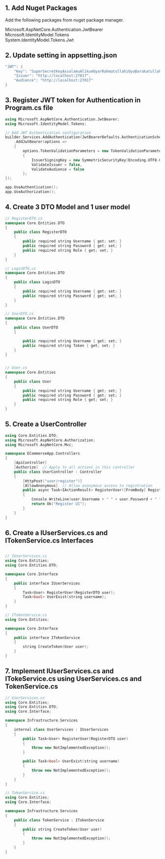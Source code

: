 
## 1. Add Nuget Packages 
Add the following packages from nuget package manager.

Microsoft.AspNetCore.Authentication.JwtBearer   
Microsoft.IdentityModel.Tokens   
System.IdentityModel.Tokens.Jwt   


## 2. Update setting in appsetting.json

```cpp
"JWT": {
    "Key": "SuperSecretKeyAssalamuAlikumOyarRahmatullahiOyaBarakatullahAlhamdulillahItisW",
    "Issuer": "http://localhost:27017",
    "Audience": "http://localhost:27017"
}
```

## 3. Register JWT token for Authentication in Program.cs file

```cpp
using Microsoft.AspNetCore.Authentication.JwtBearer;
using Microsoft.IdentityModel.Tokens;

// Add JWT Authentication configuration
builder.Services.AddAuthentication(JwtBearerDefaults.AuthenticationScheme)
    .AddJwtBearer(options =>
    {
        options.TokenValidationParameters = new TokenValidationParameters
        {
            IssuerSigningKey = new SymmetricSecurityKey(Encoding.UTF8.GetBytes(builder.Configuration["tokenKey"])),
            ValidateIssuer = false,
            ValidateAudience = false
        };
});

app.UseAuthentication();
app.UseAuthorization();
```
## 4. Create 3 DTO Model and 1 user model

```cpp
// RegisterDTO.cs
namespace Core.Entities.DTO
{
    public class RegisterDTO
    {
        public required string Username { get; set; }
        public required string Password { get; set; }
        public required string Role { get; set; }
    }
}

// LoginDTO.cs
namespace Core.Entities.DTO
{
    public class LoginDTO
    {
        public required string Username { get; set; }
        public required string Password { get; set; }
    }
}

// UserDTO.cs
namespace Core.Entities.DTO
{
    public class UserDTO
    {

        public required string Username { get; set; }
        public required string Token { get; set; }
    }
}


// User.cs
namespace Core.Entities
{
    public class User
    {
        public required string Username { get; set; }
        public required string Password { get; set; }
        public required string Role { get; set; }
    }
}


```

## 5. Create a UserController
```cpp
using Core.Entities.DTO;
using Microsoft.AspNetCore.Authorization;
using Microsoft.AspNetCore.Mvc;

namespace ECommerseApp.Controllers
{
    [ApiController]
    [Authorize]  // Apply to all actions in this controller
    public class UserController : Controller
    {
        [HttpPost("user/register")]
        [AllowAnonymous]  // Allow anonymous access to registration
        public async Task<IActionResult> RegisterUser([FromBody] RegisterDTO user)
        {
            Console.WriteLine(user.Username + " " + user.Password + " " + user.Role);
            return Ok("Register UI");
        }
    }
}

```
## 6. Create a IUserServices.cs and ITokenService.cs Interfaces
```cpp

// IUserServices.cs
using Core.Entities;
using Core.Entities.DTO;

namespace Core.Interface
{
    public interface IUserServices
    {
        Task<User> RegisterUser(RegisterDTO user);
        Task<bool> UserExist(string username);
    }
}

// ITokenService.cs
using Core.Entities;

namespace Core.Interface
{
    public interface ITokenService
    {
        string CreateToken(User user);
    }
}

```

## 7. Implement IUserServices.cs and ITokeService.cs using UserServices.cs and TokenService.cs
```cpp
// UserServices.cs
using Core.Entities;
using Core.Entities.DTO;
using Core.Interface;

namespace Infrastructure.Services
{
    internal class UserServices : IUserServices
    {
        public Task<User> RegisterUser(RegisterDTO user)
        {
            throw new NotImplementedException();
        }

        public Task<bool> UserExist(string username)
        {
            throw new NotImplementedException();
        }
    }
}

// TokenService.cs
using Core.Entities;
using Core.Interface;

namespace Infrastructure.Services
{
    public class TokenService : ITokenService
    {
        public string CreateToken(User user)
        {
            throw new NotImplementedException();
        }
    }
}


```
